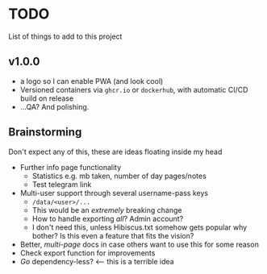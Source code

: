 # TODO
List of things to add to this project

## v1.0.0
* a logo so I can enable PWA (and look cool)
* Versioned containers via `ghcr.io` or `dockerhub`, 
with automatic CI/CD build on release
* ...QA? And polishing.

## Brainstorming
Don't expect any of this, these are ideas floating inside my head
* Further info page functionality
  * Statistics e.g. mb taken, number of day pages/notes
  * Test telegram link
* Multi-user support through several username-pass keys
  * `/data/<user>/...`
  * This would be an *extremely* breaking change
  * How to handle exporting *all*? Admin account?
  * I don't need this, unless Hibiscus.txt somehow gets popular why bother? 
  Is this even a feature that fits the vision?
* Better, *multi-page* docs in case others want to use this for some reason
* Check export function for improvements
* *Go* dependency-less? <-- this is a terrible idea
